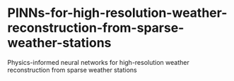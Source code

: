 # PINNs-for-high-resolution-weather-reconstruction-from-sparse-weather-stations
Physics-informed neural networks for high-resolution weather reconstruction from sparse weather stations
